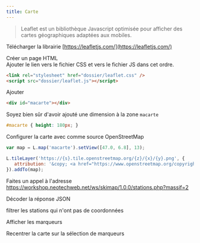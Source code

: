 ```yaml
---
title: Carte
---
```


> Leaflet est un bibliothèque Javascript optimisée pour afficher des cartes géographiques adaptées aux mobiles.

Télécharger la librairie [https://leafletjs.com/](https://leafletjs.com/)

Créer un page HTML\
Ajouter le lien vers le fichier CSS et vers le fichier JS dans cet ordre.

```html
<link rel="stylesheet" href="dossier/leaflet.css" />
<script src="dossier/leaflet.js"></script>
```

Ajouter 

```html
<div id="macarte"></div>
```

Soyez bien sûr d'avoir ajouté une dimension à la zone `macarte` 

```css
#macarte { height: 180px; }
```

Configurer la carte avec comme source OpenStreetMap

```javascript
var map = L.map('macarte').setView([47.0, 6.8], 13);

L.tileLayer('https://{s}.tile.openstreetmap.org/{z}/{x}/{y}.png', {
   attribution: '&copy; <a href="https://www.openstreetmap.org/copyright">OpenStreetMap</a> contributors'
}).addTo(map);
``` 

Faites un appel à l'adresse https://workshop.neotechweb.net/ws/skimap/1.0.0/stations.php?massif=2

Décoder la réponse JSON

filtrer les stations qui n'ont pas de coordonnées

Afficher les marqueurs

Recentrer la carte sur la sélection de marqueurs
